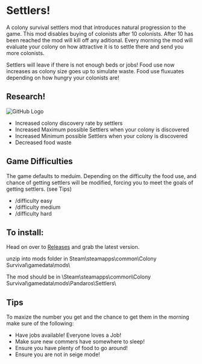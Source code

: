 # Settlers!
A colony survival settlers mod that introduces natural progression to the game. This mod disables buying of colonists after 10 colonists. After 10 has been reached the mod will kill off any aditional. Every morning the mod will evaluate your colony on how attractive it is to settle there and send you more colonists.

Settlers will leave if there is not enough beds or jobs! 
Food use now increases as colony size goes up to simulate waste.
Food use fluxuates depending on how hungry your colonists are!

## Research!
![GitHub Logo](https://i.imgur.com/Bkhvc8m.png)
* Increased colony discovery rate by settlers
* Increased Maximum possible Settlers when your colony is discovered
* Increased Minimum possible Settlers when your colony is discovered
* Decreased food waste

## Game Difficulties

The game defaults to meduim. Depending on the difficulty the food use, and chance of getting settlers will be modified, forcing you to meet the goals of getting settlers. (see Tips)

* /difficulty easy
* /difficulty medium
* /difficulty hard


## To install:
Head on over to [Releases](https://github.com/JBurlison/Pandaros.Settlers/releases) and grab the latest version.

unzip into mods folder in Steam\steamapps\common\Colony Survival\gamedata\mods\

The mod should be in \Steam\steamapps\common\Colony Survival\gamedata\mods\Pandaros\Settlers\

## Tips

To maxize the number you get and the chance to get them in the morning make sure of the following:
* Have jobs available! Everyone loves a Job!
* Make sure new commers have somewhere to sleep!
* Ensure you have plenty of food to go around!
* Ensure you are not in seige mode!
